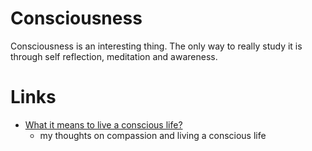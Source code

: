 # Consciousness

Consciousness is an interesting thing. The only way to really study it is through self reflection, meditation and awareness.

# Links

- [What it means to live a conscious life?][1]
	- my thoughts on compassion and living a conscious life

[1]:	https://medium.com/@NikitaVoloboev/what-it-means-to-live-a-conscious-life-c96f6517077